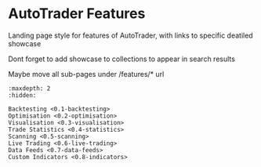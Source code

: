 # AutoTrader Features


Landing page style for features of AutoTrader, with links to specific deatiled showcase

Dont forget to add showcase to collections to appear in search results


Maybe move all sub-pages under /features/* url 

```{toctree}
:maxdepth: 2
:hidden:

Backtesting <0.1-backtesting>
Optimisation <0.2-optimisation>
Visualisation <0.3-visualisation>
Trade Statistics <0.4-statistics>
Scanning <0.5-scanning>
Live Trading <0.6-live-trading>
Data Feeds <0.7-data-feeds>
Custom Indicators <0.8-indicators>
```

